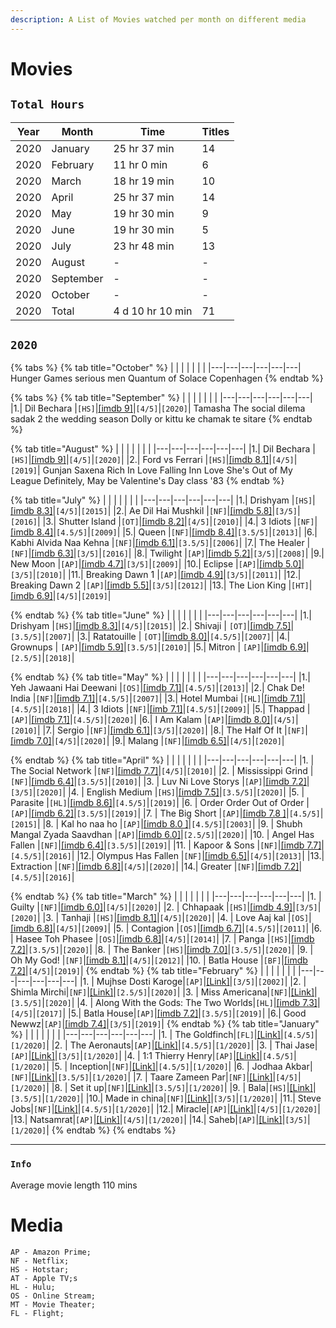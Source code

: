 ```yaml
---
description: A List of Movies watched per month on different media
---
```

# Movies

## `Total Hours` 
| Year  | Month | Time | Titles |
|---|---|---|---|
| 2020  | January | 25 hr 37 min  | 14 |
| 2020  | February | 11 hr 0 min  | 6 |
| 2020  | March | 18 hr 19 min  | 10 |
| 2020  | April | 25 hr 37 min  | 14 |
| 2020  | May | 19 hr 30 min  | 9 |
| 2020  | June | 19 hr 30 min  | 5 |
| 2020  | July | 23 hr 48 min  | 13 |
| 2020  | August | -  | - |
| 2020  | September | -  | - |
| 2020  | October | -  | - |
| 2020  | Total | 4 d 10 hr 10 min  | 71 |

## `2020`

{% tabs %}
{% tab title="October" %}
|   |   |   |   |   |   |
|---|---|---|---|---|---|
Hunger Games
serious men 
Quantum of Solace
Copenhagen
{% endtab %}

{% tabs %}
{% tab title="September" %}
|   |   |   |   |   |   |
|---|---|---|---|---|---|
|1.| Dil Bechara |`[HS]`|[[imdb 9]](https://www.imdb.com/title/tt8110330/)|`[4/5]`|`[2020]`|
Tamasha
The social dilema
sadak 2
the wedding season
Dolly or kittu ke chamak te sitare 
{% endtab %}

{% tab title="August" %}
|   |   |   |   |   |   |
|---|---|---|---|---|---|
|1.| Dil Bechara |`[HS]`|[[imdb 9]](https://www.imdb.com/title/tt8110330/)|`[4/5]`|`[2020]`|
|2.| Ford vs Ferrari |`[HS]`|[[imdb 8.1]](https://www.imdb.com/title/tt1950186/)|`[4/5]`|`[2019]`|
Gunjan Saxena
Rich In Love
Falling Inn Love
She's Out of My League
Definitely, May be
Valentine's Day 
class '83
{% endtab %}

{% tab title="July" %}
|   |   |   |   |   |   |
|---|---|---|---|---|---|
|1.| Drishyam |`[HS]`|[[imdb 8.3]](https://www.imdb.com/title/tt4430212/)|`[4/5]`|`[2015]`|
|2.| Ae Dil Hai Mushkil |`[NF]`|[[imdb 5.8]](https://www.imdb.com/title/tt4559006/)|`[3/5]`|`[2016]`|
|3.| Shutter Island |`[OT]`|[[imdb 8.2]](https://www.imdb.com/title/tt1130884/)|`[4/5]`|`[2010]`|
|4.| 3 Idiots |`[NF]`|[[imdb 8.4]](https://www.imdb.com/title/tt1187043/)|`[4.5/5]`|`[2009]`|
|5.| Queen |`[NF]`|[[imdb 8.4]](https://www.imdb.com/title/tt3322420/)|`[3.5/5]`|`[2013]`|
|6.| Kabhi Alvida Naa Kehna |`[NF]`|[[imdb 6.1]](https://www.imdb.com/title/tt0449999/)|`[3.5/5]`|`[2006]`|
|7.| The Healer |`[NF]`|[[imdb 6.3]](https://www.imdb.com/title/tt4356480/)|`[3/5]`|`[2016]`|
|8.| Twilight |`[AP]`|[[imdb 5.2]](https://www.imdb.com/title/tt1099212/)|`[3/5]`|`[2008]`|
|9.| New Moon |`[AP]`|[[imdb 4.7]](https://www.imdb.com/title/tt1259571/)|`[3/5]`|`[2009]`|
|10.| Eclipse |`[AP]`|[[imdb 5.0]](https://www.imdb.com/title/tt1325004/)|`[3/5]`|`[2010]`|
|11.| Breaking Dawn 1 |`[AP]`|[[imdb 4.9]](https://www.imdb.com/title/tt1324999/)|`[3/5]`|`[2011]`|
|12.| Breaking Dawn 2 |`[AP]`|[[imdb 5.5]](https://www.imdb.com/title/tt1673434/)|`[3/5]`|`[2012]`|
|13.| The Lion King |`[HT]`|[[imdb 6.9]](https://www.imdb.com/title/tt6105098/)|`[4/5]`|`[2019]`|

{% endtab %}
{% tab title="June" %}
|   |   |   |   |   |   |
|---|---|---|---|---|---|
|1.| Drishyam |`[HS]`|[[imdb 8.3]](https://www.imdb.com/title/tt4430212/)|`[4/5]`|`[2015]`|
|2.| Shivaji | `[OT]`|[[imdb 7.5]](https://www.imdb.com/title/tt0479751/)|`[3.5/5]`|`[2007]`|
|3.| Ratatouille | `[OT]`|[[imdb 8.0]](https://www.imdb.com/title/tt0479751/)|`[4.5/5]`|`[2007]`|
|4.| Grownups | `[AP]`|[[imdb 5.9]](https://www.imdb.com/title/tt1375670/)|`[3.5/5]`|`[2010]`|
|5.| Mitron | `[AP]`|[[imdb 6.9]](https://www.imdb.com/title/tt8852558/)|`[2.5/5]`|`[2018]`|

{% endtab %}
{% tab title="May" %}
|   |   |   |   |   |   |
|---|---|---|---|---|---|
|1.| Yeh Jawaani Hai Deewani |`[OS]`|[[imdb 7.1]](https://www.imdb.com/title/tt2178470/)|`[4.5/5]`|`[2013]`|
|2.| Chak De! India |`[NF]`|[[imdb 7.1]](https://www.imdb.com/title/tt2178470/)|`[4.5/5]`|`[2007]`|
|3.| Hotel Mumbai |`[HL]`|[[imdb 7.1]](https://www.imdb.com/title/tt2178470/)|`[4.5/5]`|`[2018]`|
|4.| 3 Idiots |`[NF]`|[[imb 7.1]](https://www.imdb.com/title/tt2178470/)|`[4.5/5]`|`[2009]`|
|5.| Thappad |`[AP]`|[[imdb 7.1]](https://www.imdb.com/title/tt2178470/)|`[4.5/5]`|`[2020]`|
|6.| I Am Kalam |`[AP]`|[[imdb 8.0]](https://www.imdb.com/title/tt1805263/)|`[4/5]`|`[2010]`|
|7.| Sergio |`[NF]`|[[imdb 6.1]](https://www.imdb.com/title/tt8750570/)|`[3/5]`|`[2020]`|
|8.| The Half Of It |`[NF]`|[[imdb 7.0]](https://www.imdb.com/title/tt9683478/)|`[4/5]`|`[2020]`|
|9.| Malang |`[NF]`|[[imdb 6.5]](https://www.imdb.com/title/tt9877170/)|`[4/5]`|`[2020]`|

{% endtab %}
{% tab title="April" %}
|   |   |   |   |   |   |
|---|---|---|---|---|---|
|1. | The Social Network |`[NF]`|[[imdb 7.7]](https://www.imdb.com/title/tt1285016/)|`[4/5]`|`[2010]`|
|2. | Mississippi Grind |`[NF]`|[[imdb 6.4]](https://www.imdb.com/title/tt2349144/)|`[3.5/5]`|`[2010]`|
|3. | Luv Ni Love Storys |`[AP]`|[[imdb 7.2]](https://www.imdb.com/title/tt2349144/)|`[3/5]`|`[2020]`|
|4. | English Medium  |`[HS]`|[[imdb 7.5]](https://www.imdb.com/title/tt8907986/)|`[3.5/5]`|`[2020]`|
|5. | Parasite |`[HL]`|[[imdb 8.6]](https://www.imdb.com/title/tt6751668/)|`[4.5/5]`|`[2019]`|
|6. | Order Order Out of Order |`[AP]`|[[imdb 6.2]](https://www.imdb.com/title/tt9686586/)|`[3.5/5]`|`[2019]`|
|7. | The Big Short |`[AP]`|[[imdb 7.8 ]](https://www.imdb.com/title/tt1596363/)|`[4.5/5]`|`[2015]`|
|8. | Kal ho naa ho |`[AP]`|[[imdb 8.0 ]](https://www.imdb.com/title/tt0347304/)|`[4.5/5]`|`[2003]`|
|9. | Shubh Mangal Zyada Saavdhan |`[AP]`|[[imdb 6.0]](https://www.imdb.com/title/tt10309906/)|`[2.5/5]`|`[2020]`|
|10. | Angel Has Fallen |`[NF]`|[[imdb 6.4]](https://www.imdb.com/title/tt6189022/)|`[3.5/5]`|`[2019]`|
|11. | Kapoor & Sons |`[NF]`|[[imdb 7.7]](https://www.imdb.com/title/tt4900716/)|`[4.5/5]`|`[2016]`|
|12.| Olympus Has Fallen |`[NF]`|[[imdb 6.5]](https://www.imdb.com/title/tt2302755/)|`[4/5]`|`[2013]`|
|13.| Extraction |`[NF]`|[[imdb 6.8]](https://www.imdb.com/title/tt2302755/)|`[4/5]`|`[2020]`|
|14.| Greater |`[NF]`|[[imdb 7.2]](https://www.imdb.com/title/tt2950418/)|`[4.5/5]`|`[2016]`|

{% endtab %}
{% tab title="March" %}
|   |   |   |   |   |   |
|---|---|---|---|---|---|
|1. | Guilty |`[NF]`|[[imdb 6.0]](https://www.imdb.com/title/tt10062614/)|`[4/5]`|`[2020]`|
|2. | Chhapaak |`[HS]`|[[imdb 4.9]](https://www.imdb.com/title/tt9614460/)|`[3/5]`|`[2020]`|
|3. | Tanhaji |`[HS]`|[[imdb 8.1]](https://www.imdb.com/title/tt8108274/)|`[4/5]`|`[2020]`|
|4. | Love Aaj kal |`[OS]`|[[imdb 6.8]](https://www.imdb.com/title/tt1275863/)|`[4/5]`|`[2009]`|
|5. | Contagion |`[OS]`|[[imdb 6.7]](https://www.imdb.com/title/tt1598778/)|`[4.5/5]`|`[2011]`|
|6. | Hasee Toh Phasee |`[OS]`|[[imdb 6.8]](https://www.imdb.com/title/tt3173910/)|`[4/5]`|`[2014]`|
|7. | Panga |`[HS]`|[[imdb 7.2]](https://www.imdb.com/title/tt8983166/)|`[3.5/5]`|`[2020]`|
|8. | The Banker |`[HS]`|[[imdb 7.0]](https://www.imdb.com/title/tt6285944/)|`[3.5/5]`|`[2020]`|
|9. | Oh My God! |`[NF]`|[[imdb 8.1]](https://www.imdb.com/title/tt2283748/)|`[4/5]`|`[2012]`|
|10. | Batla House |`[BF]`|[[imdb 7.2]](https://www.imdb.com/title/tt8869978/ )|`[4/5]`|`[2019]`|
{% endtab %}
{% tab title="February" %}
|   |   |   |   |   |   |
|---|---|---|---|---|---|
|1. | Mujhse Dosti Karoge|`[AP]`|[[Link]](https://www.imdb.com/title/tt0272736/)|`[3/5]`|`[2002]`|
|2. | Shimla Mirchi|`[NF]`|[[Link]](https://www.imdb.com/title/tt4486148/)|`[2.5/5]`|`[2020]`|
|3. | Miss Americana|`[NF]`|[[Link]](https://www.imdb.com/title/tt11388580/)|`[3.5/5]`|`[2020]`|
|4. | Along With the Gods: The Two Worlds|`[HL]`|[[imdb 7.3]](https://www.imdb.com/title/tt7160070/)|`[4/5]`|`[2017]`|
|5.| Batla House|`[AP]`|[[imdb 7.2]](https://www.imdb.com/title/tt8869978/)|`[3.5/5]`|`[2019]`|
|6.| Good Newwz|`[AP]`|[[imdb 7.4]](https://www.imdb.com/title/tt8504014/)|`[3/5]`|`[2019]`|
{% endtab %}
{% tab title="January" %}
|   |   |   |   |   |   |
|---|---|---|---|---|---|
|1. | The Goldfinch|```[FL]```|[[Link]](https://www.imdb.com/title/tt3864056)|```[4.5/5]```|```[1/2020]```|
|2. | The Aeronauts|```[AP]```|[[Link]](https://www.imdb.com/title/tt6141246/)|```[4.5/5]```|```[1/2020]```|
|3. | Thai Jase|```[AP]```|[[Link]](https://www.imdb.com/title/tt5545568/)|```[3/5]```|```[1/2020]```|
|4. | 1:1 Thierry Henry|```[AP]```|[[Link]](https://www.imdb.com/title/tt2616068/)|```[4.5/5]```|```[1/2020]```|
|5. | Inception|```[NF]```|[[Link]](https://www.imdb.com/title/tt1375666/)|```[4.5/5]```|```[1/2020]```|
|6. | Jodhaa Akbar|```[NF]```|[[Link]](https://www.imdb.com/title/tt0449994/)|```[3.5/5]```|```[1/2020]```|
|7. | Taare Zameen Par|```[NF]```|[[Link]](https://www.imdb.com/title/tt0986264/)|```[4/5]```|```[1/2020]```|
|8. | Set it up|```[NF]```|[[Link]](https://www.imdb.com/title/tt5304992/)|```[3.5/5]```|```[1/2020]```|
|9. | Bala|```[HS]```|[[Link]](https://www.imdb.com/title/tt9420648/)|```[3.5/5]```|```[1/2020]```|
|10.| Made in china|```[NF]```|[[Link]](https://www.imdb.com/title/tt8983180/)|```[3/5]```|```[1/2020]```|
|11.| Steve Jobs|```[NF]```|[[Link]](https://www.imdb.com/title/tt2080374/)|```[4.5/5]```|```[1/2020]```|
|12.| Miracle|```[AP]```|[[Link]](https://www.imdb.com/title/tt0349825/)|```[4/5]```|```[1/2020]```|
|13.| Natsamrat|```[AP]```|[[Link]](https://www.imdb.com/title/tt10428316/)|```[4/5]```|```[1/2020]```|
|14.| Saheb|```[AP]```|[[Link]](https://www.imdb.com/title/tt9531094/)|```[3/5]```|```[1/2020]```|
{% endtab %}
{% endtabs %}

---
### `Info`
Average movie length 110 mins

<!-- Template 
| | Name|`[]`|[[]]()|`[/5]`|`[/]`|
-->

# Media
```
AP - Amazon Prime;
NF - Netflix;
HS - Hotstar;
AT - Apple TV;s
HL - Hulu;
OS - Online Stream;
MT - Movie Theater;
FL - Flight;
```
